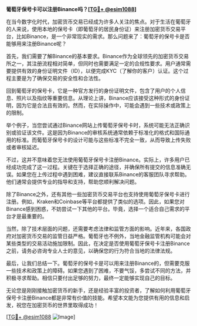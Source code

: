 **葡萄牙保号卡可以注册Binance吗？[[TG💪+ @esim1088](https://t.me/s/esim1088)]**

在当今数字化时代，加密货币交易已经成为许多人关注的焦点。对于生活在葡萄牙的人来说，使用本地的保号卡（即葡萄牙的居民身份证）来注册加密货币交易平台，比如Binance，是一个非常现实的需求。那么问题来了：葡萄牙的保号卡是否能够用来注册Binance呢？

首先，我们需要了解Binance的基本要求。Binance作为全球领先的加密货币交易所之一，其注册流程相对简单，但同时也需要满足一定的合规性要求。用户通常需要提供有效的身份证明文件（ID），以便完成KYC（了解你的客户）认证。这个过程主要是为了确保交易的安全性和合法性。

回到葡萄牙的保号卡，它是一种官方发行的身份证明文件，包含了用户的个人信息、照片以及指纹等重要信息。从理论上讲，Binance应该接受这种形式的身份证明，因为它是合法且有效的。然而，在实际操作中，可能会遇到一些技术或政策上的限制。

举个例子，当您尝试通过Binance网站上传葡萄牙保号卡时，系统可能无法正确识别或验证该文件。这是因为Binance的审核系统通常依赖于标准化的格式和国际通用的标准。而葡萄牙保号卡的设计可能与这些标准不完全一致，从而导致上传失败或者审核延迟。

不过，这并不意味着您无法使用葡萄牙保号卡注册Binance。实际上，许多用户已经成功完成了这一过程。关键在于选择正确的途径，并确保所有提交的信息准确无误。如果您在上传过程中遇到困难，建议直接联系Binance的客服团队寻求帮助。他们通常会提供专业的指导和支持，帮助您顺利解决问题。

除了Binance之外，还有其他一些加密货币交易平台也支持使用葡萄牙保号卡进行注册。例如，Kraken和Coinbase等平台都提供了类似的选项。因此，如果您对Binance感到困惑，不妨尝试一下其他的平台。毕竟，选择一个适合自己需求的平台才是最重要的。

当然，除了技术层面的问题，还需要考虑法律和监管方面的影响。近年来，各国政府对加密货币交易的监管日益严格。葡萄牙也不例外，当地金融监管机构可能会对某些类型的交易活动施加限制。因此，在决定是否使用葡萄牙保号卡注册Binance之前，请务必咨询专业人士的意见，以确保您的行为符合当地的法律法规。

最后，让我们总结一下。葡萄牙的保号卡是可以用来注册Binance的，但需要克服一些技术和政策上的障碍。如果您遇到了困难，不要气馁，多尝试不同的方法，并积极寻求帮助。相信只要付出足够的努力，最终一定能够实现自己的目标。

无论您是刚刚接触加密货币的新手，还是经验丰富的投资者，了解如何利用葡萄牙保号卡注册Binance都是非常有价值的技能。希望本文能为您提供有用的信息和启发，祝您在加密货币的世界里取得成功！

[[TG💪+ @esim1088](https://t.me/s/esim1088) ![Image](https://i.postimg.cc/4NQfJmqS/Snipaste-2025-05-13-00-14-12.png)]